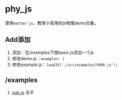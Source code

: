 # phy_js
使用`matter-js`，教育小孩用的js物理demo合集。

## Add添加
1. 添加：在/examples下按basic.js添加一个js
1. 修改demo.js：`examples: [`
1. 修改example.js：`loadJS('./src/examples/YOUR.js');`

## /examples
1. [pan.js](./src/examples/pan.js) 天平